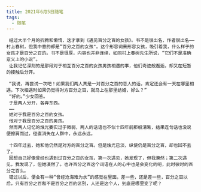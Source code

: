 ```yaml
---
title: 2021年6月5日随笔
tags:
  - 随笔
--- 
```

     经过大半个月的折腾和懒惰，这才拿到《遇见百分之百的女孩》。书不是很出名，作者很出名——村上春树，但我中意的却是“百分之百的女孩"。这个形容词来形容女孩，吸引着我，什么样子的女孩才是百分之百的。书不是很厚，内容也并非连续，如同村上春树先生所说，“它们不是准确意义上的小说”。
     让我记忆深刻的是那段对于相互百分之百的女孩男孩相遇的事，他们奇迹般邂逅，却又在短暂的接触后分开。

     “我说，再尝试一次吧！如果我们两人真是一对百分之百的恋人的话，肯定还会有一天在哪里相遇。下次相遇时如果仍觉得对方百分之百，就马上在那里结婚，好么？”
     “好的。”少女回答。
     于是两人分开，各奔东西。
     ……
     她对于我是百分之百的女孩。
     他对于我是百分之百的男孩。
     然而两人记忆的烛光委实过于微弱，两人的话语也不似十四年前那般清晰，结果连句话也没说便擦肩而过，径直消失在人群中，永远永远。

     十四年过去，她和他仍然是对方的百分之百。但是烛光已淡，纵使仍是百分之百，却也回不去了。
     回想自己好像曾经也遇到过百分之百的女孩，第一次遇见，她发现了，但我漠然；第二次遇见，我发现了，但她漠然了。也许百分之百这个词语在人的心中也是会变化的吧，此时彼时的百分之百么。
     错过以后，便会有一种“曾经沧海难为水”的感觉在里面。差一些，还是差一些，百分之百以后，只有百分之百和不是百分之百的区别，人还是这个人，到底是哪里变了呢？
